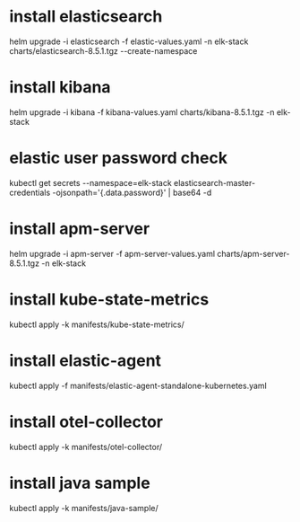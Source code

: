 # install elasticsearch
helm upgrade -i elasticsearch -f elastic-values.yaml -n elk-stack charts/elasticsearch-8.5.1.tgz --create-namespace

# install kibana
helm upgrade -i kibana -f kibana-values.yaml charts/kibana-8.5.1.tgz -n elk-stack


# elastic user password check
kubectl get secrets --namespace=elk-stack elasticsearch-master-credentials -ojsonpath='{.data.password}' | base64 -d

# install apm-server
helm upgrade -i apm-server -f apm-server-values.yaml charts/apm-server-8.5.1.tgz -n elk-stack

# install kube-state-metrics
kubectl apply -k manifests/kube-state-metrics/

# install elastic-agent
kubectl apply -f manifests/elastic-agent-standalone-kubernetes.yaml

# install otel-collector
kubectl apply -k manifests/otel-collector/

# install  java sample
kubectl apply -k manifests/java-sample/
